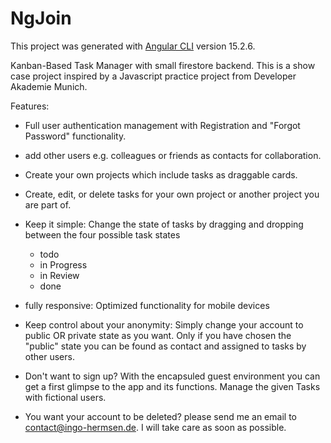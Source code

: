 # NgJoin

This project was generated with [Angular CLI](https://github.com/angular/angular-cli) version 15.2.6.

Kanban-Based Task Manager with small firestore backend.
This is a show case project inspired by a Javascript practice project from Developer Akademie Munich.

Features:

- Full user authentication management with Registration and "Forgot Password" functionality.
- add other users e.g. colleagues or friends as contacts for collaboration.
- Create your own projects which include tasks as draggable cards.
- Create, edit, or delete tasks for your own project or another project you are part of.

- Keep it simple: Change the state of tasks by dragging and dropping between the four possible task states
  - todo
  - in Progress
  - in Review
  - done

- fully responsive: Optimized functionality for mobile devices

- Keep control about your anonymity: Simply change your account to public OR private state as you want.
  Only if you have chosen the "public" state you can be found as contact and assigned to tasks by other users.

- Don't want to sign up? With the encapsuled guest environment you can get a first glimpse to the app and its functions.
  Manage the given Tasks with fictional users.

- You want your account to be deleted? please send me an email to contact@ingo-hermsen.de.
  I will take care as soon as possible. 
